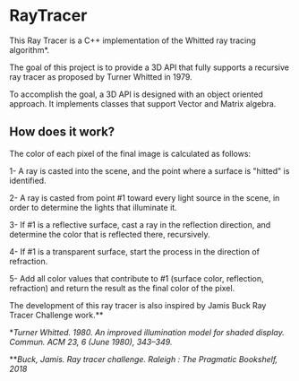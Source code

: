 # RayTracer
This Ray Tracer is a C++ implementation of the Whitted ray tracing algorithm*.

The goal of this project is to provide a 3D API that fully supports a recursive ray tracer as proposed by Turner Whitted in 1979.

To accomplish the goal, a 3D API is designed with an object oriented approach. It implements classes that support Vector and Matrix algebra.

## How does it work?
The color of each pixel of the final image is calculated as follows:

1- A ray is casted into the scene, and the point where a surface is "hitted" is identified.

2- A ray is casted from point #1 toward every light source in the scene, in order to determine the lights that illuminate it.

3- If #1 is a reflective surface, cast a ray in the reflection direction, and determine the color that is reflected there, recursively.

4- If #1 is a transparent surface, start the process in the direction of refraction.

5- Add all color values that contribute to #1 (surface color, reflection, refraction) and return the result as the final color of the pixel.

The development of this ray tracer is also inspired by Jamis Buck Ray Tracer Challenge work.**
 
 
 
 
 
 

**Turner Whitted. 1980. An improved illumination model for shaded display. Commun. ACM 23, 6 (June 1980), 343–349.*

***Buck, Jamis. Ray tracer challenge. Raleigh : The Pragmatic Bookshelf, 2018*
